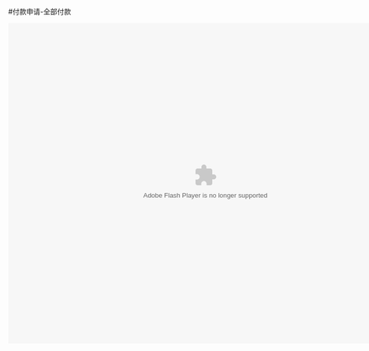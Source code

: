 #付款申请-全部付款

<embed src="http://resource.3cwdb.com/kailong-donghua/fksq 1.swf" width="800" height="650"  pluginspage="http://www.macromedia.com/go/getflashplayer" 
type="application/x-shockwave-flash" ></embed>

